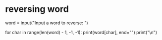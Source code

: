 # reversing word
word = input("Input a word to reverse: ")

for char in range(len(word) - 1, -1, -1):
  print(word[char], end="")
print("\n")
